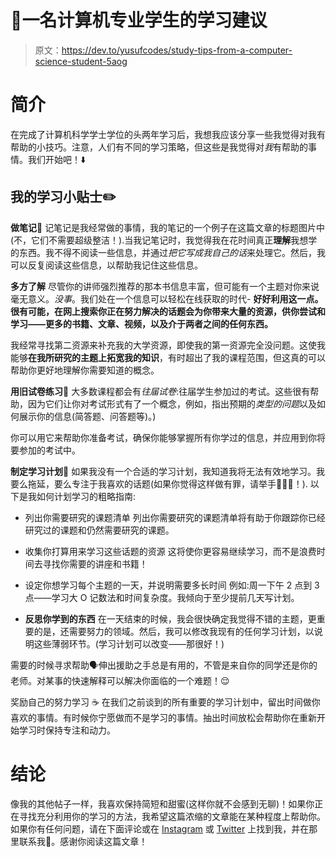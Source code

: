 # 📘一名计算机专业学生的学习建议

> 原文：<https://dev.to/yusufcodes/study-tips-from-a-computer-science-student-5aog>

# 简介

在完成了计算机科学学士学位的头两年学习后，我想我应该分享一些我觉得对我有帮助的小技巧。注意，人们有不同的学习策略，但这些是我觉得对*我*有帮助的事情。我们开始吧！⬇️

## 我的学习小贴士✏️

**做笔记**📝
记笔记是我经常做的事情，我的笔记的一个例子在这篇文章的标题图片中(不，它们不需要超级整洁！).当我记笔记时，我觉得我在花时间真正**理解**我想学的东西。我不得不阅读一些信息，并通过*把它写成我自己的话*来处理它。然后，我可以反复阅读这些信息，以帮助我记住这些信息。

**多方了解**
尽管你的讲师强烈推荐的那本书信息丰富，但可能有一个主题对你来说毫无意义。*没事*。我们处在一个信息可以轻松在线获取的时代- **好好利用这一点。很有可能，在网上搜索你正在努力解决的话题会为你带来大量的资源，供你尝试和学习——更多的书籍、文章、视频，以及介于两者之间的任何东西。**

我经常寻找第二资源来补充我的大学资源，即使我的第一资源完全没问题。这使我能够**在我所研究的主题上拓宽我的知识**，有时超出了我的课程范围，但这真的可以帮助你更好地理解你需要知道的概念。

**用旧试卷练习**📄
大多数课程都会有*往届试卷*:往届学生参加过的考试。这些很有帮助，因为它们让你对考试形式有了一个概念，例如，指出预期的*类型的问题*以及如何展示你的信息(简答题、问答题等)。)

你可以用它来帮助你准备考试，确保你能够掌握所有你学过的信息，并应用到你将要参加的考试中。

**制定学习计划**📅
如果我没有一个合适的学习计划，我知道我将无法有效地学习。我要么拖延，要么专注于我喜欢的话题(如果你觉得这样做有罪，请举手🙋‍♂️🙋！).
以下是我如何计划学习的粗略指南:

*   列出你需要研究的课题清单
    列出你需要研究的课题清单将有助于你跟踪你已经研究过的课题和仍然需要研究的课题。

*   收集你打算用来学习这些话题的资源
    这将使你更容易继续学习，而不是浪费时间去寻找你需要的讲座和书籍！

*   设定你想学习每个主题的一天，并说明需要多长时间
    例如:周一下午 2 点到 3 点——学习大 O 记数法和时间复杂度。我倾向于至少提前几天写计划。

*   **反思你学到的东西**
    在一天结束的时候，我会很快确定我觉得不错的主题，更重要的是，还需要努力的领域。然后，我可以修改我现有的任何学习计划，以说明这些薄弱环节。(学习计划可以改变——那很好！)

需要的时候寻求帮助🗣️伸出援助之手总是有用的，不管是来自你的同学还是你的老师。对某事的快速解释可以解决你面临的一个难题！😌

奖励自己的努力学习 ☕
在我们之前谈到的所有重要的学习计划中，留出时间做你喜欢的事情。有时候你宁愿做而不是学习的事情。抽出时间放松会帮助你在重新开始学习时保持专注和动力。

# 结论

像我的其他帖子一样，我喜欢保持简短和甜蜜(这样你就不会感到无聊)！如果你正在寻找充分利用你的学习的方法，我希望这篇浓缩的文章能在某种程度上帮助你。如果你有任何问题，请在下面评论或在 [Instagram](//www.instagram.com/yusufcodes) 或 [Twitter](//www.twitter.com/yusufcodes) 上找到我，并在那里联系我🙂。感谢你阅读这篇文章！